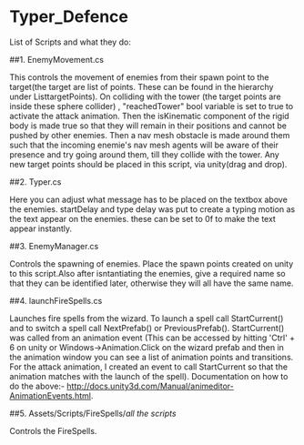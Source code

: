 # Typer_Defence

List of Scripts and what they do:

##1. EnemyMovement.cs

This controls the movement of enemies from their spawn point to the target(the target are list of points.
These can be found in the hierarchy under ListtargetPoints). On colliding with the tower (the target points are inside these sphere collider)
, "reachedTower" bool variable is set to true to activate the attack animation. Then the isKinematic component of the rigid body is 
made true so that they will remain in their positions and cannot be pushed by other enemies. Then a nav mesh obstacle is made around them such that
the incoming enemie's nav mesh agents will be aware of their presence and try going around them, till they collide with the tower.
Any new target points should be placed in this script, via unity(drag and drop).

##2. Typer.cs

Here you can adjust what message has to be placed on the textbox above the enemies.
startDelay and type delay was put to create a typing motion as the text appear on the enemies. these can be set to 0f
to make the text appear instantly.

##3. EnemyManager.cs

Controls the spawning of enemies. Place the spawn points created on unity to this script.Also after isntantiating the enemies, give
a required name so that they can be identified later, otherwise they will all have the same name.

##4. launchFireSpells.cs

Launches fire spells from the wizard. To launch a spell call StartCurrent() and to switch a spell call NextPrefab() or PreviousPrefab().
StartCurrent() was called from an animation event (This can be accessed by hitting 'Ctrl' + 6 on unity or Windows->Animation.Click on the 
wizard prefab and then in the animation window you can see a list of animation points and transitions. For the attack animation, I created an event to call
StartCurrent so that the animation matches with the launch of the spell).
Documentation on how to do the above:- http://docs.unity3d.com/Manual/animeditor-AnimationEvents.html.

##5. Assets/Scripts/FireSpells/*all the scripts*

Controls the FireSpells.
